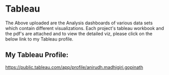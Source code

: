 # Tableau
The Above uploaded are the Analysis dashboards of various data sets which contain different visualizations. Each project's tableau workbook and the pdf's are attached and to view the detailed viz, please click on the below link to my Tableau profile.  

## My Tableau Profile:

https://public.tableau.com/app/profile/anirudh.madhigiri.gopinath
